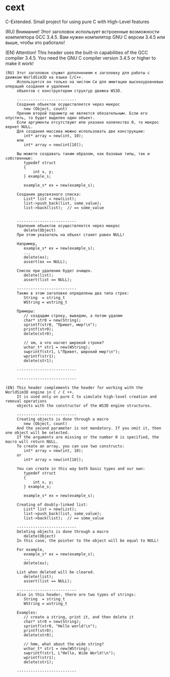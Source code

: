 # cext
C-Extended. Small project for using pure C with High-Level features


(RU) Внимание! Этот заголовок использует встроенные возможности компилятора GCC 3.4.5. Вам нужен компилятор GNU C версии 3.4.5 или выше, чтобы это работало!

(EN) Attention! This header uses the built-in capabilities of the GCC compiler 3.4.5. You need the GNU C compiler version 3.4.5 or higher to make it work!


    (RU) Этот заголовок служит дополнением к заголовку для работы с движком WorldSim3D на языке C/C++.
         Используется он только на чистом Си для имитации высокоуровневых операций создания и удаления
         объектов с конструктором структур движка WS3D.

         --------------------------
         Создание объектов осуществляется через макрос
            new (Object, count)
         Причем второй параметр не является обязательным. Если его опустить, то будет выделен один объект.
         Если аргументы отсутствуют или указано количество 0, то макрос вернет NULL.
         Для создания массива можно использовать две конструкции:
            int* array = new(int, 10);
         или
            int* array = new(int[10]);

         Вы можете создавать таким образом, как базовые типы, так и собственные:
            typedef struct
            {
                int x, y;
            } example_s;

            example_s* ex = new(example_s);
            
         Создание двусвязного списка:
            List* list = new(List);
            list->push_back(list, some_value);
            list->back(list);  // == some_value
          

         --------------------------
         Удаление объектов осуществляется через макрос
            delete(Object)
         При этом указатель на объект станет равен NULL!

         Например,
            example_s* ex = new(example_s);
            ...
            delete(ex);
            assert(ex == NULL);
             
         Список при удалении будет очищен. 
            delete(list);
            assert(list == NULL);

         --------------------------
         Также в этом заголовке определены два типа строк:
            String  = string_t
            WString = wstring_t

         Примеры:
            // создадим строку, выведем, а потом удалим
            char* str0 = new(String);
            sprintf(str0, "Привет, мир!\n");
            printf(str0);
            delete(str0);

            // хм, а что насчет широкой строки?
            wchar_t* str1 = new(WString);
            swprintf(str1, L"Привет, широкий мир!\n");
            wprintf(str1);
            delete(str1);

         --------------------------

         --------------------------

    (EN) This header complements the header for working with the WorldSim3D engine in C / C ++.
         It is used only on pure C to simulate high-level creation and removal operations
         objects with the constructor of the WS3D engine structures.

         --------------------------
         Creating objects is done through a macro
            new (Object, count)
         And the second parameter is not mandatory. If you omit it, then one object will be selected.
         If the arguments are missing or the number 0 is specified, the macro will return NULL.
         To create an array, you can use two constructs:
            int* array = new(int, 10);
         or
            int* array = new(int[10]);

         You can create in this way both basic types and our own:
            typedef struct
            {
                int x, y;
            } example_s;

            example_s* ex = new(example_s);
            
         Creating of doubly-linked list:
            List* list = new(List);
            list->push_back(list, some_value);
            list->back(list);  // == some_value

         --------------------------
         Deleting objects is done through a macro
            delete(Object)
         In this case, the pointer to the object will be equal to NULL!

         For example,
            example_s* ex = new(example_s);
            ...
            delete(ex); 
             
         List when deleted will be cleared.
            delete(list);
            assert(list == NULL);

         --------------------------
         Also in this header, there are two types of strings:
            String  = string_t
            WString = wstring_t

         Examples:
            // create a string, print it, and then delete it
            char* str0 = new(String);
            sprintf(str0, "Hello world!\n");
            printf(str0);
            delete(str0);

            // hmm, what about the wide string?
            wchar_t* str1 = new(WString);
            swprintf(str1, L"Hello, Wide World!\n");
            wprintf(str1);
            delete(str1);

         --------------------------
